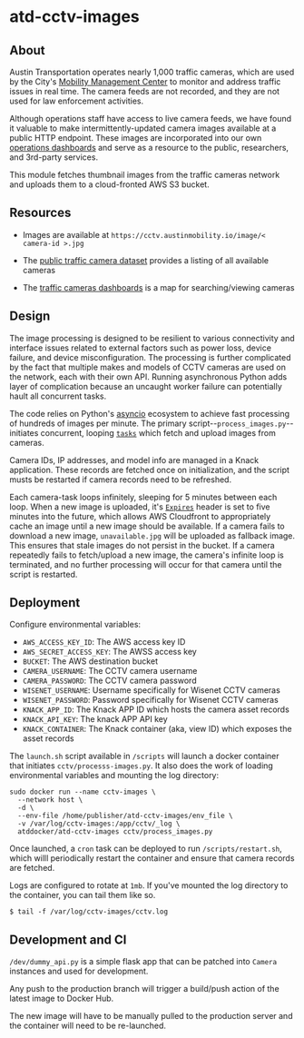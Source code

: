 # atd-cctv-images

## About

Austin Transportation operates nearly 1,000 traffic cameras, which are used by the City's [Mobility Management Center](https://www.austintexas.gov/department/arterial-management) to monitor and address traffic issues in real time. The camera feeds are not recorded, and they are not used for law enforcement activities.

Although operations staff have access to live camera feeds, we have found it valuable to make intermittently-updated camera images available at a public HTTP endpoint. These images are incorporated into our own [operations dashboards](https://data.mobiltiy.austin.gov) and serve as a resource to the public, researchers, and 3rd-party services.

This module fetches thumbnail images from the traffic cameras network and uploads them to a cloud-fronted AWS S3 bucket. 

## Resources

- Images are available at `https://cctv.austinmobility.io/image/< camera-id >.jpg`

- The [public traffic camera dataset](https://data.austintexas.gov/Transportation-and-Mobility/Traffic-Cameras/b4k4-adkb) provides a listing of all available cameras

- The [traffic cameras dashboards](https://data.mobiltiy.austin.gov) is a map for searching/viewing cameras

## Design

The image processing is designed to be resilient to various connectivity and interface issues related to external factors such as power loss, device failure, and device misconfiguration. The processing is further complicated by the fact that multiple makes and models of CCTV cameras are used on the network, each with their own API. Running asynchronous Python adds layer of complication because an uncaught worker failure can potentially hault all concurrent tasks.

The code relies on Python's [asyncio](https://docs.python.org/3/library/asyncio.html) ecosystem to achieve fast processing of hundreds of images per minute. The primary script--`process_images.py`--initiates concurrent, looping [`tasks`](https://docs.python.org/3/library/asyncio-task.html#task-object) which fetch and upload images from cameras.

Camera IDs, IP addresses, and model info are managed in a Knack application. These records are fetched once on initialization, and the script musts be restarted if camera records need to be refreshed.

Each camera-task loops infinitely, sleeping for 5 minutes between each loop. When a new image is uploaded, it's [`Expires`](https://developer.mozilla.org/en-US/docs/Web/HTTP/Headers/Expires) header is set to five minutes into the future, which allows AWS Cloudfront to appropriately cache an image until a new image should be available. If a camera fails to download a new image, `unavailable.jpg` will be uploaded as fallback image. This ensures that stale images do not persist in the bucket. If a camera repeatedly fails to fetch/upload a new image, the camera's infinite loop is terminated, and no further processing will occur for that camera until the script is restarted.

## Deployment

Configure environmental variables:

- `AWS_ACCESS_KEY_ID`: The AWS access key ID
- `AWS_SECRET_ACCESS_KEY`: The AWSS access key
- `BUCKET`: The AWS destination bucket
- `CAMERA_USERNAME`: The CCTV camera username
- `CAMERA_PASSWORD`: The CCTV camera password
- `WISENET_USERNAME`: Username specifically for Wisenet CCTV cameras
- `WISENET_PASSWORD`: Password specifically for Wisenet CCTV cameras
- `KNACK_APP_ID`: The Knack APP ID which hosts the camera asset records
- `KNACK_API_KEY`: The knack APP API key
- `KNACK_CONTAINER`: The Knack container (aka, view ID) which exposes the asset records

The `launch.sh` script available in `/scripts` will launch a docker container that initiates `cctv/processs-images.py`. It also does the work of loading environmental variables and mounting the log directory:

```shell
sudo docker run --name cctv-images \
  --network host \
  -d \
  --env-file /home/publisher/atd-cctv-images/env_file \
  -v /var/log/cctv-images:/app/cctv/_log \
  atddocker/atd-cctv-images cctv/process_images.py
```

Once launched, a `cron` task can be deployed to run `/scripts/restart.sh`, which willl periodically restart the container and ensure that camera records are fetched.

Logs are configured to rotate at `1mb`. If you've mounted the log directory to the container, you can tail them like so.

```
$ tail -f /var/log/cctv-images/cctv.log 
```

## Development and CI

`/dev/dummy_api.py` is a simple flask app that can be patched into `Camera` instances and used for development.

Any push to the production branch will trigger a build/push action of the latest image to Docker Hub.

The new image will have to be manually pulled to the production server and the container will need to be re-launched.
